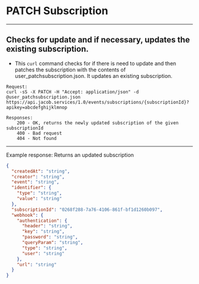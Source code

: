 # PATCH Subscription

---
Checks for update and if necessary, updates the existing subscription.
---

* This `curl` command checks for if there is need to update and then patches the subscription with the contents of user_patchsubscription.json. It updates an existing subscription.

```
Request:
curl -sS -X PATCH -H "Accept: application/json" -d @user_patchsubscription.json https://api.jacob.services/1.0/events/subscriptions/{subscriptionId}?apikey=abcdefghijklmnop
```

``` 
Responses:
    200 - OK, returns the newly updated subscription of the given subscriptionId
    400 - Bad request
    404 - Not found
```
--------------------------------------------------------------------------------------
Example response: Returns an updated subscription

```json
{
  "createdAt": "string",
  "creator": "string",
  "event": "string",
  "identifier": {
    "type": "string",
    "value": "string"
  },
  "subscriptionId": "0268f288-7a76-4106-861f-bf1d1260b097",
  "webhook": {
    "authentication": {
      "header": "string",
      "key": "string",
      "password": "string",
      "queryParam": "string",
      "type": "string",
      "user": "string"
    },
    "url": "string"
  }
}
```
